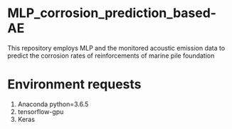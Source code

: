 # MLP_corrosion_prediction_based-AE
This repository employs MLP and the monitored acoustic emission data to predict the corrosion rates of reinforcements of marine pile foundation
# Environment requests

1. Anaconda python=3.6.5
2. tensorflow-gpu
3. Keras

